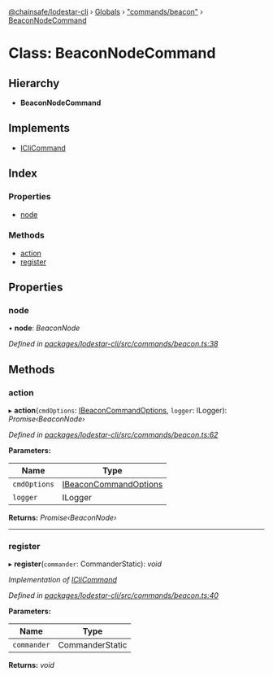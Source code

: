 [@chainsafe/lodestar-cli](../README.md) › [Globals](../globals.md) › ["commands/beacon"](../modules/_commands_beacon_.md) › [BeaconNodeCommand](_commands_beacon_.beaconnodecommand.md)

# Class: BeaconNodeCommand

## Hierarchy

* **BeaconNodeCommand**

## Implements

* [ICliCommand](../interfaces/_commands_interface_.iclicommand.md)

## Index

### Properties

* [node](_commands_beacon_.beaconnodecommand.md#node)

### Methods

* [action](_commands_beacon_.beaconnodecommand.md#action)
* [register](_commands_beacon_.beaconnodecommand.md#register)

## Properties

###  node

• **node**: *BeaconNode*

*Defined in [packages/lodestar-cli/src/commands/beacon.ts:38](https://github.com/ChainSafe/lodestar/blob/e23248925/packages/lodestar-cli/src/commands/beacon.ts#L38)*

## Methods

###  action

▸ **action**(`cmdOptions`: [IBeaconCommandOptions](../interfaces/_commands_beacon_.ibeaconcommandoptions.md), `logger`: ILogger): *Promise‹BeaconNode›*

*Defined in [packages/lodestar-cli/src/commands/beacon.ts:62](https://github.com/ChainSafe/lodestar/blob/e23248925/packages/lodestar-cli/src/commands/beacon.ts#L62)*

**Parameters:**

Name | Type |
------ | ------ |
`cmdOptions` | [IBeaconCommandOptions](../interfaces/_commands_beacon_.ibeaconcommandoptions.md) |
`logger` | ILogger |

**Returns:** *Promise‹BeaconNode›*

___

###  register

▸ **register**(`commander`: CommanderStatic): *void*

*Implementation of [ICliCommand](../interfaces/_commands_interface_.iclicommand.md)*

*Defined in [packages/lodestar-cli/src/commands/beacon.ts:40](https://github.com/ChainSafe/lodestar/blob/e23248925/packages/lodestar-cli/src/commands/beacon.ts#L40)*

**Parameters:**

Name | Type |
------ | ------ |
`commander` | CommanderStatic |

**Returns:** *void*
